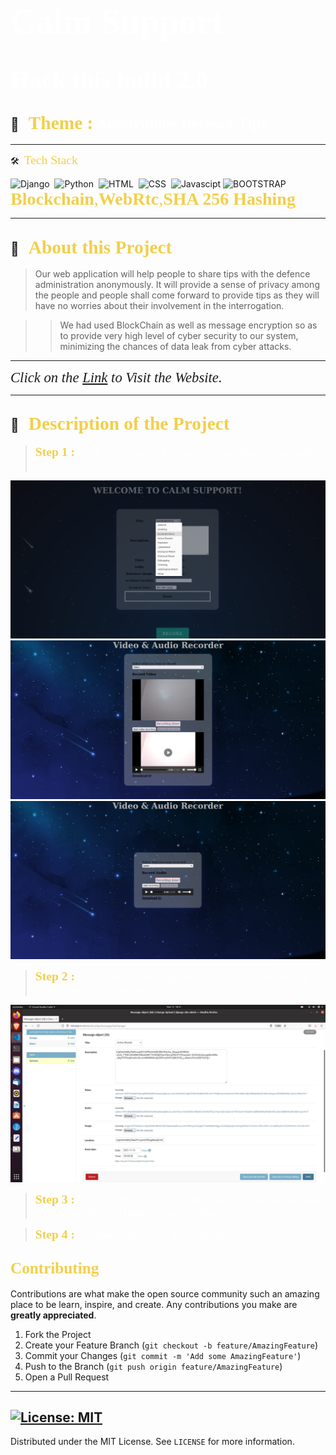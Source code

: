 # <span style="color:#fff; font-family: 'Bebas Neue'; font-size: 2em;">**Calm Support** </span>

# <span style="color:#fff; font-family: 'Bebas Neue'; font-size: 1.4em;">**Hack this build 2.0** </span>

##  💼 &nbsp; <span style="color: #f2cf4a; font-family: Babas; font-size: 1.4em;">**Theme :**</span><span style="color:#fff; font-family: 'Bebas Neue'; font-size: 1.2em;">  Anonymous Defence Tips
</span>

----

 🛠 &nbsp;<span style="color: #f2cf4a; font-family: Babas; font-size: 1.4em;">Tech Stack
</span>

![Django](https://img.shields.io/badge/django%20-%23092E20.svg?&style=for-the-badge&logo=django&logoColor=white)&nbsp;
![Python](https://img.shields.io/badge/python%20-%2314354C.svg?&style=for-the-badge&logo=python&logoColor=white)&nbsp;
![HTML](https://img.shields.io/badge/html5%20-%23E34F26.svg?&style=for-the-badge&logo=html5&logoColor=white)&nbsp;
![CSS](https://img.shields.io/badge/css3%20-%231572B6.svg?&style=for-the-badge&logo=css3&logoColor=white)&nbsp;
![Javascipt](https://img.shields.io/badge/javascript%20-%23323330.svg?&style=for-the-badge&logo=javascript&logoColor=%23F7DF1E)
![BOOTSTRAP](https://img.shields.io/badge/Bootstrap-563D7C?style=for-the-badge&logo=bootstrap&logoColor=white)
<span style="color: #f2cf4a; font-family: Babas; font-size: 2.0em;">**Blockchain**,**WebRtc**,**SHA 256 Hashing**</span>

----


## 🔭 &nbsp; <span style="color: #f2cf4a; font-family: Babas; font-size: 1.4em;">About this Project
</span>

>Our web application will help people to share tips with the defence administration anonymously. It will provide a sense of privacy among the people and people shall come forward to provide tips as they will have no worries about their involvement in the interrogation.

>>We had used BlockChain as well as message encryption so as to provide very high level of cyber security to our system, minimizing the chances of data leak from cyber attacks. 

</span>

----

<span style="font-family: times, serif; font-size:17pt; font-style:italic">Click on the 
[Link](http://lovekesh.pythonanywhere.com/)
to Visit the Website.</span>

----

## 🔭 &nbsp; <span style="color: #f2cf4a; font-family: Babas; font-size: 1.4em;">Description of the Project
</span>

><span style="color: #f2cf4a; font-family: Babas; font-size: 1.4em;">**Step 1 :**</span><span style="color:#fff; font-family: 'Bebas Neue'; font-size: 1.2em;">  Fetch tips of user via website - either video/picture, audio or text.
</span>

![Home page](./calmsupport/images/2.jpg)
![Home page](./calmsupport/images/3.jpg)
![Home page](./calmsupport/images/4.jpg)


><span style="color: #f2cf4a; font-family: Babas; font-size: 1.4em;">**Step 2 :**</span><span style="color:#fff; font-family: 'Bebas Neue'; font-size: 1.2em;">  Encrypting the messages that can be decrypted only by admin having the required keys
</span>

![Home page](./calmsupport/images/1.png)

><span style="color: #f2cf4a; font-family: Babas; font-size: 1.4em;">**Step 3 :**</span><span style="color:#fff; font-family: 'Bebas Neue'; font-size: 1.2em;">  Decoding the message by admin and marking the message as spam or valid and taking required actions.

</span>

><span style="color: #f2cf4a; font-family: Babas; font-size: 1.4em;">**Step 4 :**</span><span style="color:#fff; font-family: 'Bebas Neue'; font-size: 1.2em;">  Automatic deletion of messages after 24 hours.

</span>

<!-- CONTRIBUTING -->

## <span style="color: #f2cf4a; font-family: Babas; font-size: 1.2em;">Contributing
</span>

Contributions are what make the open source community such an amazing place to be learn, inspire, and create. Any contributions you make are **greatly appreciated**.

1. Fork the Project
2. Create your Feature Branch (`git checkout -b feature/AmazingFeature`)
3. Commit your Changes (`git commit -m 'Add some AmazingFeature'`)
4. Push to the Branch (`git push origin feature/AmazingFeature`)
5. Open a Pull Request
----
<!-- LICENSE -->
## [![License: MIT](https://img.shields.io/badge/License-MIT-yellow.svg)](https://opensource.org/licenses/MIT)    

Distributed under the MIT License. See `LICENSE` for more information.












